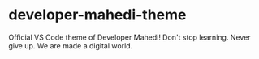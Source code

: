 # developer-mahedi-theme
Official VS Code theme of Developer Mahedi! Don't stop learning. Never give up. We are made a digital world.
